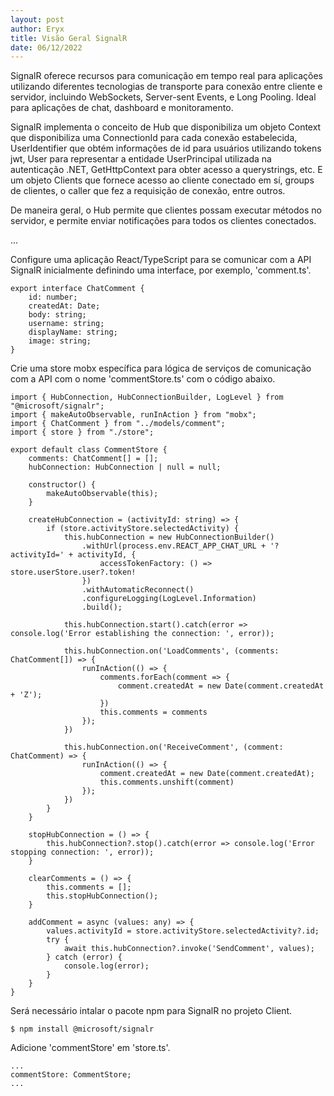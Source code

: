 ```yaml
---
layout: post
author: Eryx
title: Visão Geral SignalR
date: 06/12/2022
---
```


SignalR oferece recursos para comunicação em tempo real para aplicações utilizando diferentes tecnologias de transporte para conexão entre cliente e servidor, incluindo WebSockets, Server-sent Events, e Long Pooling. Ideal para aplicações de chat, dashboard e monitoramento.

SignalR implementa o conceito de Hub que disponibiliza um objeto Context que disponibiliza uma ConnectionId para cada conexão estabelecida, UserIdentifier que obtém informações de id para usuários utilizando tokens jwt, User para representar a entidade UserPrincipal utilizada na autenticação .NET, GetHttpContext para obter acesso a querystrings, etc. E um objeto Clients que fornece acesso ao cliente conectado em sí, groups de clientes, o caller que fez a requisição de conexão, entre outros.

De maneira geral, o Hub permite que clientes possam executar métodos no servidor, e permite enviar notificações para todos os clientes conectados.

...

Configure uma aplicação React/TypeScript para se comunicar com a API SignalR inicialmente definindo uma interface, por exemplo, 'comment.ts'.

    export interface ChatComment {
        id: number;
        createdAt: Date;
        body: string;
        username: string;
        displayName: string;
        image: string;
    }

Crie uma store mobx específica para lógica de serviços de comunicação com a API com o nome 'commentStore.ts' com o código abaixo.

    import { HubConnection, HubConnectionBuilder, LogLevel } from "@microsoft/signalr";
    import { makeAutoObservable, runInAction } from "mobx";
    import { ChatComment } from "../models/comment";
    import { store } from "./store";

    export default class CommentStore {
        comments: ChatComment[] = [];
        hubConnection: HubConnection | null = null;

        constructor() {
            makeAutoObservable(this);
        }

        createHubConnection = (activityId: string) => {
            if (store.activityStore.selectedActivity) {
                this.hubConnection = new HubConnectionBuilder()
                    .withUrl(process.env.REACT_APP_CHAT_URL + '?activityId=' + activityId, {
                        accessTokenFactory: () => store.userStore.user?.token!
                    })
                    .withAutomaticReconnect()
                    .configureLogging(LogLevel.Information)
                    .build();

                this.hubConnection.start().catch(error => console.log('Error establishing the connection: ', error));

                this.hubConnection.on('LoadComments', (comments: ChatComment[]) => {
                    runInAction(() => {
                        comments.forEach(comment => {
                            comment.createdAt = new Date(comment.createdAt + 'Z');
                        })
                        this.comments = comments
                    });
                })

                this.hubConnection.on('ReceiveComment', (comment: ChatComment) => {
                    runInAction(() => {
                        comment.createdAt = new Date(comment.createdAt);
                        this.comments.unshift(comment)
                    });
                })
            }
        }

        stopHubConnection = () => {
            this.hubConnection?.stop().catch(error => console.log('Error stopping connection: ', error));
        }

        clearComments = () => {
            this.comments = [];
            this.stopHubConnection();
        }

        addComment = async (values: any) => {
            values.activityId = store.activityStore.selectedActivity?.id;
            try {
                await this.hubConnection?.invoke('SendComment', values);
            } catch (error) {
                console.log(error);
            }
        }
    }

Será necessário intalar o pacote npm para SignalR no projeto Client.

    $ npm install @microsoft/signalr

Adicione 'commentStore' em 'store.ts'.

    ...
    commentStore: CommentStore;
    ...



